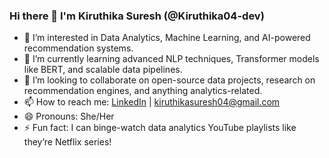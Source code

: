 ### Hi there 👋 I'm Kiruthika Suresh (@Kiruthika04-dev)

- 👀 I’m interested in Data Analytics, Machine Learning, and AI-powered recommendation systems.
- 🌱 I’m currently learning advanced NLP techniques, Transformer models like BERT, and scalable data pipelines.
- 💞️ I’m looking to collaborate on open-source data projects, research on recommendation engines, and anything analytics-related.
- 📫 How to reach me: [LinkedIn](https://www.linkedin.com/in/kiruthika-suresh/) | kiruthikasuresh04@gmail.com
- 😄 Pronouns: She/Her
- ⚡ Fun fact: I can binge-watch data analytics YouTube playlists like they’re Netflix series!

<!---
Kiruthika04-dev/Kiruthika04-dev is a ✨ special ✨ repository because its `README.md` (this file) appears on your GitHub profile.
You can click the Preview link to take a look at your changes.
--->
